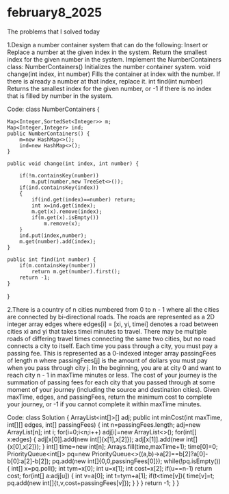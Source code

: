 # february8_2025
The problems that I solved today

1.Design a number container system that can do the following: Insert or Replace a number at the given index in the system. Return the smallest index for the given number in the system. Implement the NumberContainers class: NumberContainers() Initializes the number container system. void change(int index, int number) Fills the container at index with the number. If there is already a number at that index, replace it. int find(int number) Returns the smallest index for the given number, or -1 if there is no index that is filled by number in the system.

Code:
class NumberContainers {

    Map<Integer,SortedSet<Integer>> m;
    Map<Integer,Integer> ind;
    public NumberContainers() {
        m=new HashMap<>();
        ind=new HashMap<>();
    }
    
    public void change(int index, int number) {

        if(!m.containsKey(number))
            m.put(number,new TreeSet<>());
        if(ind.containsKey(index))
        {
            if(ind.get(index)==number) return;
            int x=ind.get(index);
            m.get(x).remove(index);
            if(m.get(x).isEmpty())
                m.remove(x);
        }
        ind.put(index,number);
        m.get(number).add(index);
    }
    
    public int find(int number) {
        if(m.containsKey(number))
            return m.get(number).first();
        return -1;
    }
}

2.There is a country of n cities numbered from 0 to n - 1 where all the cities are connected by bi-directional roads. The roads are represented as a 2D integer array edges where edges[i] = [xi, yi, timei] denotes a road between cities xi and yi that takes timei minutes to travel. There may be multiple roads of differing travel times connecting the same two cities, but no road connects a city to itself. Each time you pass through a city, you must pay a passing fee. This is represented as a 0-indexed integer array passingFees of length n where passingFees[j] is the amount of dollars you must pay when you pass through city j. In the beginning, you are at city 0 and want to reach city n - 1 in maxTime minutes or less. The cost of your journey is the summation of passing fees for each city that you passed through at some moment of your journey (including the source and destination cities). Given maxTime, edges, and passingFees, return the minimum cost to complete your journey, or -1 if you cannot complete it within maxTime minutes.

Code:
class Solution {
    ArrayList<int[]>[] adj;
    public int minCost(int maxTime, int[][] edges, int[] passingFees) {
        int n=passingFees.length;
        adj=new ArrayList[n];
        int i;
        for(i=0;i<n;i++)
            adj[i]=new ArrayList<>();
        for(int[] x:edges)
        {
            adj[x[0]].add(new int[]{x[1],x[2]});
            adj[x[1]].add(new int[]{x[0],x[2]});
        }
        int[] time=new int[n];
        Arrays.fill(time,maxTime+1);
        time[0]=0;
        PriorityQueue<int[]> pq=new PriorityQueue<>((a,b)->a[2]==b[2]?a[0]-b[0]:a[2]-b[2]);
        pq.add(new int[]{0,0,passingFees[0]});
        while(!pq.isEmpty())
        {
            int[] x=pq.poll();
            int tym=x[0];
            int u=x[1];
            int cost=x[2];
            if(u==n-1)
                return cost;
            for(int[] a:adj[u])
            {
                int v=a[0];
                int t=tym+a[1];
                if(t<time[v]){
                time[v]=t;
                pq.add(new int[]{t,v,cost+passingFees[v]});
                }
            }
        }
        return -1;
    }
}
